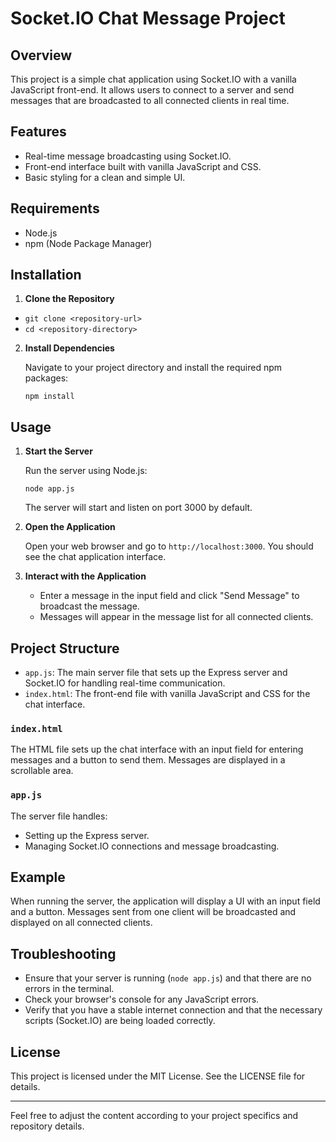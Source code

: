 # Socket.IO Chat Message Project

## Overview

This project is a simple chat application using Socket.IO with a vanilla JavaScript front-end. It allows users to connect to a server and send messages that are broadcasted to all connected clients in real time.

## Features

-   Real-time message broadcasting using Socket.IO.
-   Front-end interface built with vanilla JavaScript and CSS.
-   Basic styling for a clean and simple UI.

## Requirements

-   Node.js
-   npm (Node Package Manager)

## Installation

1.  **Clone the Repository**
     
    
   - `git clone <repository-url>`
   - `cd <repository-directory>` 
    
2.  **Install Dependencies**
    
    Navigate to your project directory and install the required npm packages:
    
    `npm install` 
    

## Usage

1.  **Start the Server**
    
    Run the server using Node.js:
    
    `node app.js` 
    
    The server will start and listen on port 3000 by default.
    
2.  **Open the Application**
    
    Open your web browser and go to `http://localhost:3000`. You should see the chat application interface.
    
3.  **Interact with the Application**
    
    -   Enter a message in the input field and click "Send Message" to broadcast the message.
    -   Messages will appear in the message list for all connected clients.

## Project Structure

-   `app.js`: The main server file that sets up the Express server and Socket.IO for handling real-time communication.
-   `index.html`: The front-end file with vanilla JavaScript and CSS for the chat interface.

### `index.html`

The HTML file sets up the chat interface with an input field for entering messages and a button to send them. Messages are displayed in a scrollable area.

### `app.js`

The server file handles:

-   Setting up the Express server.
-   Managing Socket.IO connections and message broadcasting.

## Example

When running the server, the application will display a UI with an input field and a button. Messages sent from one client will be broadcasted and displayed on all connected clients.

## Troubleshooting

-   Ensure that your server is running (`node app.js`) and that there are no errors in the terminal.
-   Check your browser's console for any JavaScript errors.
-   Verify that you have a stable internet connection and that the necessary scripts (Socket.IO) are being loaded correctly.

## License

This project is licensed under the MIT License. See the LICENSE file for details.

----------

Feel free to adjust the content according to your project specifics and repository details.
